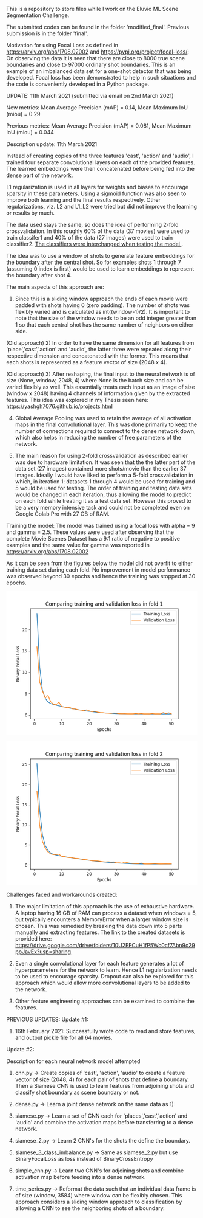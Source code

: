 This is a repository to store files while I work on the Eluvio ML Scene Segmentation Challenge.

The submitted codes can be found in the folder 'modified_final'. Previous submission is in the folder 'final'.

Motivation for using Focal Loss as defined in https://arxiv.org/abs/1708.02002 and https://pypi.org/project/focal-loss/:
On observing the data it is seen that there are close to 8000 true scene boundaries and close to 97000 ordinary shot boundaries. This is an example of an imbalanced data set for a one-shot detector that was being developed. Focal loss has been demonstrated to help in such situations and the code is conveniently developed in a Python package.

UPDATE: 11th March 2021 (submitted via email on 2nd March 2021)

New metrics: Mean Average Precision (mAP) = 0.14, Mean Maximum IoU (miou) = 0.29

Previous metrics: Mean Average Precision (mAP) = 0.081, Mean Maximum IoU (miou) = 0.044

Description update: 11th March 2021

Instead of creating copies of the three features 'cast', 'action' and 'audio', I trained four separate convolutional layers on each of the provided features. The learned embeddings were then concatenated before being fed into the dense part of the network.

L1 regularization is used in all layers for weights and biases to encourage sparsity in these parameters. Using a sigmoid function was also seen to improve both learning and the final results respectively. Other regularizations, viz. L2 and L1_L2 were tried but did not improve the learning or results by much.

The data used stays the same, so does the idea of performing 2-fold crossvalidation. In this roughly 60% of the data (37 movies) were used to train classifer1 and 40% of the data (27 images) were used to train classifier2. <u> The classifiers were interchanged when testing the model </u>. 

The idea was to use a window of shots to generate feature embeddings for the boundary after the central shot. So for examples shots 1 through 7 (assuming 0 index is first) would be used to learn embeddings to represent the boundary after shot 4. 

The main aspects of this approach are:

1) Since this is a sliding window approach the ends of each movie were padded with shots having 0 (zero padding). The number of shots was flexibly varied and is calculated as int((window-1)/2). It is important to note that the size of the window needs to be an odd integer greater than 1 so that each central shot has the same number of neighbors on either side. 

(Old approach) 2) In order to have the same dimension for all features from 'place','cast','action' and 'audio', the latter three were repeated along their respective dimension and concatenated with the former. This means that each shots is represented as a feature vector of size (2048 x 4).

(Old approach) 3) After reshaping, the final input to the neural network is of size (None, window, 2048, 4) where None is the batch size and can be varied flexibly as well. This essentially treats each input as an image of size (window x 2048) having 4 channels of information given by the extracted features. This idea was explored in my Thesis seen here: https://yashgh7076.github.io/projects.html

4) Global Average Pooling was used to retain the average of all activation maps in the final convolutional layer. This was done primarily to keep the number of connections required to connect to the dense network down, which also helps in reducing the number of free parameters of the network.

5) The main reason for using 2-fold crossvalidation as described earlier was due to hardware limitation. It was seen that the the latter part of the data set (27 images) contained more shots/movie than the earlier 37 images. Ideally I would have liked to perform a 5-fold crossvalidation in which, in iteration 1: datasets 1 through 4 would be used for training and 5 would be used for testing. The order of training and testing data sets would be changed in each iteration, thus allowing the model to predict on each fold while treating it as a test data set. However this proved to be a very memory intensive task and could not be completed even on Google Colab Pro with 27 GB of RAM.

Training the model:
The model was trained using a focal loss with alpha = 9 and gamma = 2.5. These values were used after observing that the complete Movie Scenes Dataset has a 9:1 ratio of negative to positive examples and the same value for gamma was reported in https://arxiv.org/abs/1708.02002 

As it can be seen from the figures below the model did not overfit to either training data set during each fold. No improvement in model performance was observed beyond 30 epochs and hence the training was stopped at 30 epochs.

<p align = "center">
  <img src = https://github.com/Yashgh7076/Eluvio-ML-Scene-Segmentation/blob/main/images/lasso_final1.png/>
</p>

<p align = "center">
  <img src = https://github.com/Yashgh7076/Eluvio-ML-Scene-Segmentation/blob/main/images/lasso_final2.png/>
</p>

Challenges faced and workarounds created:
1) The major limitation of this approach is the use of exhaustive hardware. A laptop having 16 GB of RAM can process a dataset when windows = 5, but typically encounters a MemoryError when a larger window size is chosen. This was remedied by breaking the data down into 5 parts manually and extracting features. The link to the created datasets is provided here: https://drive.google.com/drive/folders/10U2EFCuH1fP5Wc0cf7Abn9c29ppJavEx?usp=sharing

2) Even a single convolutional layer for each feature generates a lot of hyperparameters for the network to learn. Hence L1 regularization needs to be used to encourage sparsity. Dropout can also be explored for this approach which would allow more convolutional layers to be added to the network.

3) Other feature engineering approaches can be examined to combine the features.

PREVIOUS UPDATES:
Update #1:
1) 16th February 2021: Successfully wrote code to read and store features, and output pickle file for all 64 movies.

Update #2:

Description for each neural network model attempted

1) cnn.py -> Create copies of 'cast', 'action', 'audio' to create a feature vector of size (2048, 4) for each pair of shots that define a boundary. Then a Siamese CNN is used to learn features from adjoining shots and classify shot boundary as scene boundary or not.

2) dense.py -> Learn a joint dense network on the same data as 1)

3) siamese.py -> Learn a set of CNN each for 'places','cast','action' and 'audio' and combine the activation maps before transferring to a dense network.

4) siamese_2.py -> Learn 2 CNN's for the shots the define the boundary.

5) siamese_3_class_imbalance.py -> Same as siamese_2.py but use BinaryFocalLoss as loss instead of BinaryCrossEntropy

6) simple_cnn.py -> Learn two CNN's for adjoining shots and combine activation map before feeding into a dense network.

7) time_series.py -> Reformat the data such that an individual data frame is of size (window, 3584) where window can be flexibly chosen. This approach considers a sliding window approach to classification by allowing a CNN to see the neighboring shots of a boundary.

